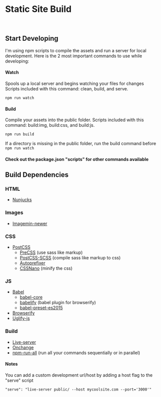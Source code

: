 # Static Site Build
<br />

## Start Developing
I'm using npm scripts to compile the assets and run a server for local development.
Here is the 2 most important commands to use while developing:

#### Watch<br />
Spools up a local server and begins watching your files for changes<br />
Scripts included with this command: clean, build, and serve.
```
npm run watch
```

#### Build<br />
Compile your assets into the public folder.
Scripts included with this command: build:img, build:css, and build:js.
```
npm run build
```
If a directory is missing in the public folder, run the build command before ``` npm run watch ```
<br />

#### Check out the package.json "scripts" for other commands available

## Build Dependencies
### HTML
- <a href="https://github.com/mozilla/nunjucks">Nunjucks</a>

### Images
- <a href="https://github.com/paulcpederson/imagemin-newer">Imagemin-newer</a>

### CSS
- <a href="https://github.com/postcss/postcss">PostCSS</a>
    - <a href="https://github.com/jonathantneal/precss">PreCSS</a> (use sass like markup)
    - <a href="https://github.com/postcss/postcss-scss">PostCSS-SCSS</a> (compile sass like markup to css)
    - <a href="https://github.com/postcss/autoprefixer">Autoprefixer</a>
    - <a href="https://github.com/ben-eb/cssnano">CSSNano</a> (minify the css)

### JS
- <a href="https://babeljs.io/">Babel</a>
    - <a href="https://github.com/babel/babel/tree/master/packages/babel-core">babel-core</a>
    - <a href="https://github.com/babel/babelify">babelify</a> (babel plugin for browserify)
    - <a href="https://github.com/babel/babel/tree/master/packages/babel-preset-es2015">babel-preset-es2015</a>
- <a href="https://github.com/substack/node-browserify">Browserify</a>
- <a href="https://github.com/mishoo/UglifyJS2">Uglify-js</a>

### Build
- <a href="https://github.com/tapio/live-server">Live-server</a>
- <a href="https://github.com/Qard/onchange">Onchange</a>
- <a href="https://github.com/mysticatea/npm-run-all">npm-run-all</a> (run all your commands sequentially or in parallel)


#### Notes
You can add a custom development url/host by adding a host flag to the "serve" script<br />
```
"serve": "live-server public/ --host mycoolsite.com --port='3000'"
```

